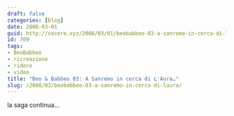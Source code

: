```yaml
---
draft: false
categories: [blog]
date: 2008-03-01
guid: http://cecere.xyz/2008/03/01/beobabbeo-03-a-sanremo-in-cerca-di-laura/
id: 709
tags:
- BeoBabbeo
- ricreazione
- ridere
- video
title: "Beo & Babbeo 03: A Sanremo in cerca di L'Aura…"
slug: /2008/03/beobabbeo-03-a-sanremo-in-cerca-di-laura/
---
```


la saga continua…